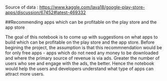 Source of data : https://www.kaggle.com/lava18/google-play-store-apps/discussion/67452#latest-469332

##Recommending apps which can be profitable on the play store and the app store

The goal of this notebook is to come up with suggestions on what apps to build which can be profitable on the play store and the app store.
Before begining the project, the assumption is that this recommnendation would be for only free apps - apps which do not need any money to be downloaded and where the primary source of revenue is via ads. Greater the number of users who see and engage with the ads, the better. Hence the notebook would help the users and developers understand what type of apps can attract more users.
